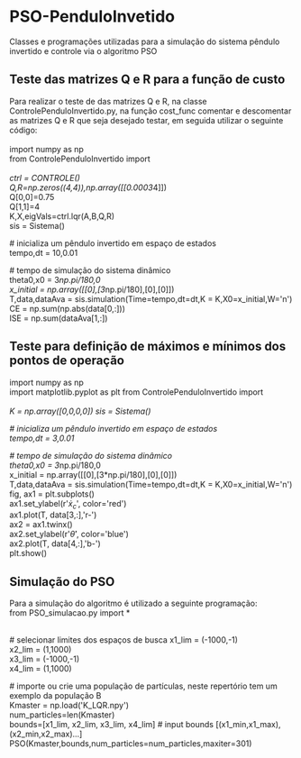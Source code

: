 # PSO-PenduloInvetido
Classes e programações utilizadas para a simulação do sistema pêndulo invertido e controle via o algoritmo PSO

## Teste das matrizes Q e R para a função de custo
Para realizar o teste de das matrizes Q e R, na classe ControlePenduloInvertido.py, na função cost_func comentar e descomentar as matrizes Q e R que seja desejado testar, em seguida utilizar o seguinte código:<br />
<br />
import numpy as np<br />
from ControlePenduloInvertido import *<br />
<br />
ctrl = CONTROLE()<br />
Q,R=np.zeros((4,4)),np.array([[0.0003*4]])<br />
Q[0,0]=0.75<br />
Q[1,1]=4<br />
K,X,eigVals=ctrl.lqr(A,B,Q,R)<br />
sis = Sistema() <p>         # inicializa um pêndulo invertido em espaço de estados<br />
tempo,dt = 10,0.01 <p>         # tempo de simulação do sistema dinâmico<br />
theta0,x0 = 3*np.pi/180,0<br />
x_initial = np.array([[0],[3*np.pi/180],[0],[0]])<br />
T,data,dataAva = sis.simulation(Time=tempo,dt=dt,K = K,X0=x_initial,W='n')<br />
CE = np.sum(np.abs(data[0,:]))<br />
ISE = np.sum(dataAva[1,:])<br />
## Teste para definição de máximos e mínimos dos pontos de operação
import numpy as np<br />
import matplotlib.pyplot as plt
from ControlePenduloInvertido import *<br />
<br />
K = np.array([0,0,0,0])
sis = Sistema() <p>         # inicializa um pêndulo invertido em espaço de estados<br />
tempo,dt = 3,0.01 <p>         # tempo de simulação do sistema dinâmico<br />
theta0,x0 = 3*np.pi/180,0<br />
x_initial = np.array([[0],[3*np.pi/180],[0],[0]])<br />
T,data,dataAva = sis.simulation(Time=tempo,dt=dt,K = K,X0=x_initial,W='n')<br />
fig, ax1 = plt.subplots()<br />
ax1.set_ylabel(r'$\dot{x}_{c}$', color='red')<br />
ax1.plot(T, data[3,:],'r-')<br />
ax2 = ax1.twinx()<br />
ax2.set_ylabel(r'$\dot{\theta}$', color='blue')<br />
ax2.plot(T, data[4,:],'b-')<br />
plt.show()<br />

## Simulação do PSO
Para a simulação do algoritmo é utilizado a seguinte programação:<br />
from PSO_simulacao.py import *<br />
<br />
<p> # selecionar limites dos espaços de busca
x1_lim = (-1000,-1)<br />
x2_lim = (1,1000)<br />
x3_lim = (-1000,-1)<br />
x4_lim = (1,1000)<br />
<p> # importe ou crie uma população de partículas, neste repertório tem um exemplo da população B<br />  
Kmaster = np.load('K_LQR.npy')<br />
num_particles=len(Kmaster)<br />
bounds=[x1_lim,
        x2_lim,
        x3_lim,
        x4_lim]  # input bounds [(x1_min,x1_max),(x2_min,x2_max)...]<br />
PSO(Kmaster,bounds,num_particles=num_particles,maxiter=301)
